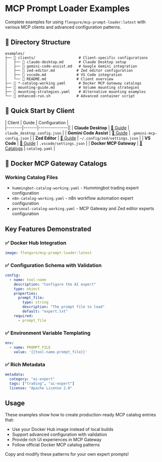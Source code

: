 # MCP Prompt Loader Examples

Complete examples for using `flengure/mcp-prompt-loader:latest` with various MCP clients and advanced configuration patterns.

## 📁 Directory Structure

```
examples/
├── 📂 clients/                    # Client-specific configurations
│   ├── 📄 claude-desktop.md       # Claude Desktop setup
│   ├── 📄 gemini-code-assist.md   # Google Gemini integration 
│   ├── 📄 zed-editor.md          # Zed editor configuration
│   ├── 📄 vscode.md              # VS Code integration
│   └── 📄 README.md              # Client overview
├── 📄 *-catalog-working.yaml      # Docker MCP Gateway catalogs
├── 📄 mounting-guide.md           # Volume mounting strategies
├── 📄 mounting-strategies.yaml    # Alternative mounting examples
└── 📄 enhanced-run.sh            # Advanced container script
```

## 🎯 **Quick Start by Client**

| Client | Guide | Configuration |  
|--------|-------|---------------||
| **Claude Desktop** | [📖 Guide](clients/claude-desktop.md) | `claude_desktop_config.json` |
| **Gemini Code Assist** | [📖 Guide](clients/gemini-code-assist.md) | `.gemini-mcp-config.json` |
| **Zed Editor** | [📖 Guide](clients/zed-editor.md) | `~/.config/zed/settings.json` |
| **VS Code** | [📖 Guide](clients/vscode.md) | `.vscode/settings.json` |
| **Docker MCP Gateway** | [📖 Catalogs](#docker-mcp-gateway-catalogs) | `catalog.yaml` |

## 🐳 **Docker MCP Gateway Catalogs**

### Working Catalog Files

- `hummingbot-catalog-working.yaml` - Hummingbot trading expert configuration
- `n8n-catalog-working.yaml` - n8n workflow automation expert configuration  
- `personal-catalog-working.yaml` - MCP Gateway and Zed editor experts configuration

## Key Features Demonstrated

### ✅ **Docker Hub Integration**
```yaml
image: flengure/mcp-prompt-loader:latest
```

### ✅ **Configuration Schema with Validation**
```yaml
config:
  - name: tool-name
    description: "Configure the AI expert"
    type: object
    properties:
      prompt_file:
        type: string
        description: "The prompt file to load"
        default: "expert.txt"
    required:
      - prompt_file
```

### ✅ **Environment Variable Templating**
```yaml
env:
  - name: PROMPT_FILE
    value: '{{tool-name.prompt_file}}'
```

### ✅ **Rich Metadata**
```yaml
metadata:
  category: "ai-expert"
  tags: ["trading", "ai-expert"]
  license: "Apache License 2.0"
```

## Usage

These examples show how to create production-ready MCP catalog entries that:
- Use your Docker Hub image instead of local builds
- Support advanced configuration with validation
- Provide rich UI experiences in MCP Gateway
- Follow official Docker MCP catalog patterns

Copy and modify these patterns for your own expert prompts!
